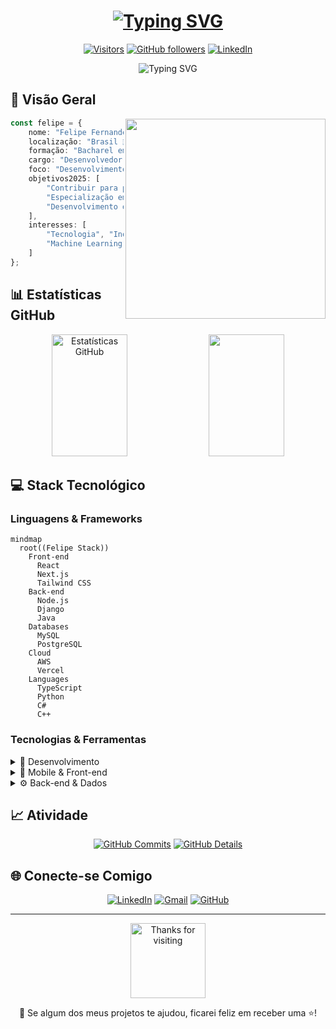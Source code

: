 <div align="center">
  
# [![Typing SVG](https://readme-typing-svg.herokuapp.com?font=JetBrains+Mono&weight=600&size=32&duration=3000&pause=1000&color=777FF7&center=true&vCenter=true&random=false&width=600&lines=Olá!+Eu+sou+Felipe+%F0%9F%91%8B;Desenvolvedor+Full+Stack+%F0%9F%9A%80;Apaixonado+por+Tecnologia+%F0%9F%92%BB;Explorando+IA+e+Dados+%F0%9F%A4%96)](https://git.io/typing-svg)

[![Visitors](https://api.visitorbadge.io/api/visitors?path=https%3A%2F%2Fgithub.com%2FFehFernandes&label=Visitantes&labelColor=%23697689&countColor=%23555555)](https://visitorbadge.io/status?path=https%3A%2F%2Fgithub.com%2FFehFernandes)
[![GitHub followers](https://img.shields.io/github/followers/FehFernandes?style=social)](https://github.com/FehFernandes)
[![LinkedIn](https://img.shields.io/badge/-Felipe-blue?style=flat-square&logo=Linkedin&logoColor=white)](https://www.linkedin.com/in/felipe-fernandessa/)

</div>

<p align="center">
  <img src="https://readme-typing-svg.herokuapp.com?font=JetBrains+Mono&size=14&duration=3000&pause=1000&color=777FF7&center=true&vCenter=true&width=600&lines=Transformando+ideias+em+código+|+Inovação+através+da+tecnologia" alt="Typing SVG" />
</p>

## 🚀 Visão Geral

<img align="right" src="https://raw.githubusercontent.com/MicaelliMedeiros/micaellimedeiros/master/image/computer-illustration.png" width="320px" />

```typescript
const felipe = {
    nome: "Felipe Fernandes",
    localização: "Brasil 🇧🇷",
    formação: "Bacharel em Sistemas de Informação - IFMG",
    cargo: "Desenvolvedor Full Stack",
    foco: "Desenvolvimento Web, Dados e IA",
    objetivos2025: [
        "Contribuir para projetos open source",
        "Especialização em Arquitetura Cloud",
        "Desenvolvimento de soluções com IA"
    ],
    interesses: [
        "Tecnologia", "Inovação", 
        "Machine Learning", "Cloud Computing"
    ]
};
```

## 📊 Estatísticas GitHub

<div align="center">
  <img width="49%" height="195px" src="https://github-readme-stats.vercel.app/api?username=FehFernandes&show_icons=true&count_private=true&hide_border=true&title_color=777FF7&icon_color=777FF7&text_color=c9d1d9&bg_color=0d1117" alt="Estatísticas GitHub" /> 
  <img width="49%" height="195px" src="https://github-readme-stats.vercel.app/api/top-langs/?username=FehFernandes&layout=compact&hide_border=true&title_color=777FF7&text_color=c9d1d9&bg_color=0d1117" />
</div>

## 💻 Stack Tecnológico

### Linguagens & Frameworks
```mermaid
mindmap
  root((Felipe Stack))
    Front-end
      React
      Next.js
      Tailwind CSS
    Back-end
      Node.js
      Django
      Java
    Databases
      MySQL
      PostgreSQL
    Cloud
      AWS
      Vercel
    Languages
      TypeScript
      Python
      C#
      C++
```

### Tecnologias & Ferramentas

<details>
<summary>🔨 Desenvolvimento</summary>
<br>

![Git](https://img.shields.io/badge/Git-F05032?style=for-the-badge&logo=git&logoColor=white)&nbsp;
![Docker](https://img.shields.io/badge/Docker-2CA5E0?style=for-the-badge&logo=docker&logoColor=white)&nbsp;
![VSCode](https://img.shields.io/badge/VSCode-0078D4?style=for-the-badge&logo=visual%20studio%20code&logoColor=white)&nbsp;
![Postman](https://img.shields.io/badge/Postman-FF6C37?style=for-the-badge&logo=Postman&logoColor=white)&nbsp;

</details>

<details>
<summary>📱 Mobile & Front-end</summary>
<br>

![React](https://img.shields.io/badge/React-20232A?style=for-the-badge&logo=react&logoColor=61DAFB)&nbsp;
![Next.js](https://img.shields.io/badge/Next.js-000000?style=for-the-badge&logo=next.js&logoColor=white)&nbsp;
![Tailwind](https://img.shields.io/badge/Tailwind_CSS-38B2AC?style=for-the-badge&logo=tailwind-css&logoColor=white)&nbsp;
![React Native](https://img.shields.io/badge/React_Native-20232A?style=for-the-badge&logo=react&logoColor=61DAFB)&nbsp;

</details>

<details>
<summary>⚙️ Back-end & Dados</summary>
<br>

![Node.js](https://img.shields.io/badge/Node.js-339933?style=for-the-badge&logo=nodedotjs&logoColor=white)&nbsp;
![Django](https://img.shields.io/badge/Django-092E20?style=for-the-badge&logo=django&logoColor=white)&nbsp;
![Prisma](https://img.shields.io/badge/Prisma-3982CE?style=for-the-badge&logo=Prisma&logoColor=white)&nbsp;
![MySQL](https://img.shields.io/badge/MySQL-00000F?style=for-the-badge&logo=mysql&logoColor=white)&nbsp;
![PostgreSQL](https://img.shields.io/badge/PostgreSQL-316192?style=for-the-badge&logo=postgresql&logoColor=white)&nbsp;

</details>

## 📈 Atividade

<div align="center">
  
[![GitHub Commits](http://github-profile-summary-cards.vercel.app/api/cards/productive-time?username=FehFernandes&theme=tokyonight&utcOffset=-3)](https://github.com/vn7n24fzkq/github-profile-summary-cards)
[![GitHub Details](http://github-profile-summary-cards.vercel.app/api/cards/profile-details?username=FehFernandes&theme=tokyonight)](https://github.com/vn7n24fzkq/github-profile-summary-cards)

</div>

## 🌐 Conecte-se Comigo

<div align="center">

[![LinkedIn](https://img.shields.io/badge/LinkedIn-0077B5?style=for-the-badge&logo=linkedin&logoColor=white)](https://www.linkedin.com/in/felipe-fernandessa/)
[![Gmail](https://img.shields.io/badge/Gmail-D14836?style=for-the-badge&logo=gmail&logoColor=white)](mailto:contatofelipef7@gmail.com)
[![GitHub](https://img.shields.io/badge/GitHub-100000?style=for-the-badge&logo=github&logoColor=white)](https://github.com/FehFernandes)

</div>

---

<div align="center">
  <img src="https://raw.githubusercontent.com/BrunnerLivio/brunnerlivio/master/images/marquee.svg" alt="Thanks for visiting" height="120" />
  
  <p>🌟 Se algum dos meus projetos te ajudou, ficarei feliz em receber uma ⭐️!</p>
</div>
